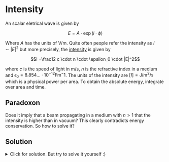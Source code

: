 # Intensity
An scalar eletrical wave is given by

$$E = A \cdot \exp(i \cdot \phi)$$

Where $A$ has the units of $\mathrm{V/m}$.
Quite often people refer the intensity as $I \sim |E|^2$ but more precisely, the [intensity](https://en.wikipedia.org/wiki/Intensity_(physics)#Mathematical_description) is given by

$$I =\frac12  c \cdot n \cdot \epsilon_0 \cdot |E|^2$$

where $c$ is the speed of light in $\mathrm{m/s}$, $n$ is the refractive index in a medium and $\epsilon_0 = 8.854... \cdot 10^{−12} \mathrm{Fm^-1}$.
The units of the intensity are $[I] = \mathrm{J / m^2 / s}$ which is a physical power per area. To obtain the absolute energy, integrate over area and time.

## Paradoxon
Does it imply that a beam propagating in a medium with $n>1$ that the intensity is higher than in vacuum? This clearly contradicts energy conservation.
So how to solve it?

## Solution
<details>
<summary>Click for solution. But try to solve it yourself :)</summary>
<br>
They key is to consider, how to *transport* that beam into the medium.
Let's consider the situation, that a beam $E_i$ hits an interface surface.
So there will be a certain field propagation inside the medium $n_2$ ($E_t$) and one in medium $n_1$ which is reflected ($E_r$).
  
```
medium n1   | medium n2
            |
            |
    Ei ---->|---->Et
    <-----Er|
            |
```

According to energy conservation, we have to expect $I_i = I_t + I_r$ for the beam intensities.
How to we obtain $I_t$?
Simply use 

$$I_t = \frac12 c \cdot n_1 \cdot \epsilon_0 |E_t|^2.$$

How do we obtain $E_t?$ 
Simply using the [complex Fresnel coeffients](https://en.wikipedia.org/wiki/Fresnel_equations#Complex_amplitude_reflection_and_transmission_coefficients).
Restricting ourselves to $s$ polarization and $\theta_i = 0$:

$$r_s = \frac{n_1 - n_2}{n_1 + n_2},$$

$$t_s = \frac{2n_1}{n_1 + n_2}.$$

Hence we obtain:

$$E_r = E_i \cdot \frac{n_1 - n_2}{n_1 + n_2}$$

and

$$E_t = E_i \frac{2n_1}{n_1 + n_2}$$

Adding now the intensities we get:

$$\frac12  c \cdot n_1 \cdot \epsilon_0 |E_i|^2  = \frac12  c \cdot n_1 \cdot \epsilon_0  |E_r|^2  + \frac12  c \cdot n_2 \cdot \epsilon_0 |E_t|^2$$

$$n_1 |E_i|^2  = n_1  |r_s \cdot E_i|^2  + n_2 |t_s\cdot E_i|^2$$

$$n_1 = n_1 \frac{n_1^2 + n_2^2 - 2\cdot n_1 \cdot n_2}{(n_1 + n_2)^2} + n_2 \frac{4\cdot n_1^2}{(n_1 + n_2)^2}$$

$$1 = 1 \frac{n_1^2 + n_2^2 - 2\cdot n_1 \cdot n_2 + 4\cdot n_1 \cdot n_2}{(n_1 + n_2)^2} $$

$$1 = 1 \frac{n_1^2 + n_2^2 + 2\cdot n_1 \cdot n_2}{(n_1 + n_2)^2} $$

Now both sides are equivalent.
So the take home message is:
Such that the energy balances really work out, you have to use the proper intensity definition and not only $|E|^2$. It is easy to forget some scaling factors because of the refractive indices.
Effectively it also means, that the field amplitude is smaller if propagating in a medium with $n>1$ instead of vacuum.
</details>
